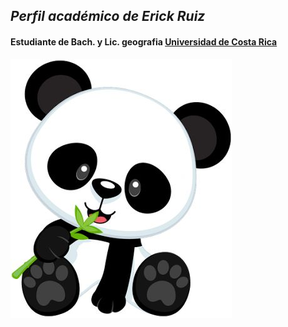 ## ***Perfil académico de Erick Ruiz***  

#### Estudiante de Bach. y Lic. geografia [Universidad de Costa Rica](https://www.ucr.ac.cr/)     


![](Oso_panda.jpg)  